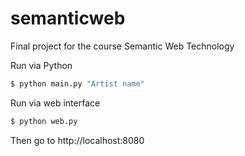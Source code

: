 # semanticweb
Final project for the course Semantic Web Technology

Run via Python
```bash
$ python main.py "Artist name"
```

Run via web interface
```bash
$ python web.py
```

Then go to http://localhost:8080